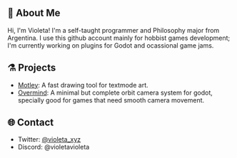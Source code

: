 ## 💫 About Me

Hi, I'm Violeta! I'm a self-taught programmer and Philosophy major from Argentina. I use this github account mainly for hobbist games development; I'm currently working on plugins for Godot and ocassional game jams.

## ⚗️ Projects

- [Motley](https://github.com/VioletaSaravia/Motley): A fast drawing tool for textmode art.
- [Overmind](https://github.com/VioletaSaravia/Overmind): A minimal but complete orbit camera system for godot, specially good for games that need smooth camera movement.

## 🌐 Contact

- Twitter: [@violeta_xyz](https://x.com/violeta_xyz)
- Discord: @violetavioleta
